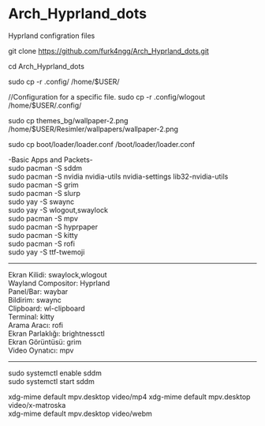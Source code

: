 # Arch_Hyprland_dots
Hyprland configration files

git clone https://github.com/furk4ngg/Arch_Hyprland_dots.git

cd Arch_Hyprland_dots

sudo cp -r .config/ /home/$USER/

//Configuration for a specific file. sudo cp -r .config/wlogout /home/$USER/.config/

sudo cp themes_bg/wallpaper-2.png /home/$USER/Resimler/wallpapers/wallpaper-2.png

sudo cp  boot/loader/loader.conf /boot/loader/loader.conf

-Basic Apps and Packets-  
sudo pacman -S sddm  
sudo pacman -S nvidia nvidia-utils nvidia-settings lib32-nvidia-utils  
sudo pacman -S grim  
sudo pacman -S slurp  
sudo yay -S swaync  
sudo yay -S wlogout,swaylock  
sudo pacman -S mpv  
sudo pacman -S hyprpaper  
sudo pacman -S kitty  
sudo pacman -S rofi  
sudo yay -S ttf-twemoji  

---

Ekran Kilidi: swaylock,wlogout  
Wayland Compositor: Hyprland  
Panel/Bar: waybar  
Bildirim: swaync  
Clipboard: wl-clipboard  
Terminal: kitty  
Arama Aracı: rofi  
Ekran Parlaklığı: brightnessctl  
Ekran Görüntüsü: grim  
Video Oynatıcı: mpv    

---

sudo systemctl enable sddm  
sudo systemctl start sddm  

xdg-mime default mpv.desktop video/mp4 
xdg-mime default mpv.desktop video/x-matroska  
xdg-mime default mpv.desktop video/webm  
